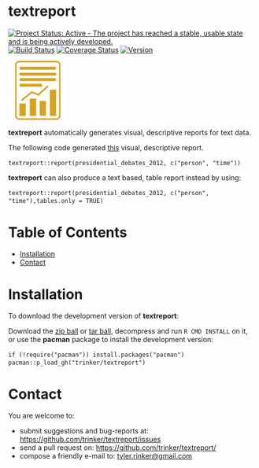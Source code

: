 textreport
============


[![Project Status: Active - The project has reached a stable, usable
state and is being actively
developed.](http://www.repostatus.org/badges/0.1.0/active.svg)](http://www.repostatus.org/#active)
[![Build
Status](https://travis-ci.org/trinker/textreport.svg?branch=master)](https://travis-ci.org/trinker/textreport)
[![Coverage
Status](https://coveralls.io/repos/trinker/textreport/badge.svg?branch=master)](https://coveralls.io/r/trinker/textreport?branch=master)
<a href="https://img.shields.io/badge/Version-0.1.0-orange.svg"><img src="https://img.shields.io/badge/Version-0.1.0-orange.svg" alt="Version"/></a>
</p>
<img src="inst/textreport_logo/r_textreport.png" width="120" alt="textreport Logo">

**textreport** automatically generates visual, descriptive reports for
text data.

The following code generated
[this](https://dl.dropboxusercontent.com/u/61803503/textreport.html)
visual, descriptive report.

    textreport::report(presidential_debates_2012, c("person", "time"))

**textreport** can also produce a text based, table report instead by
using:

    textreport::report(presidential_debates_2012, c("person", "time"),tables.only = TRUE)


Table of Contents
============

-   [Installation](#installation)
-   [Contact](#contact)

Installation
============


To download the development version of **textreport**:

Download the [zip
ball](https://github.com/trinker/textreport/zipball/master) or [tar
ball](https://github.com/trinker/textreport/tarball/master), decompress
and run `R CMD INSTALL` on it, or use the **pacman** package to install
the development version:

    if (!require("pacman")) install.packages("pacman")
    pacman::p_load_gh("trinker/textreport")

Contact
=======

You are welcome to: 
* submit suggestions and bug-reports at: <https://github.com/trinker/textreport/issues> 
* send a pull request on: <https://github.com/trinker/textreport/> 
* compose a friendly e-mail to: <tyler.rinker@gmail.com>
